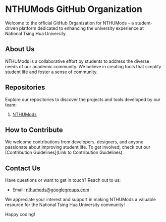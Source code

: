 # NTHUMods GitHub Organization

Welcome to the official GitHub Organization for NTHUMods – a student-driven platform dedicated to enhancing the university experience at National Tsing Hua University.

## About Us

NTHUMods is a collaborative effort by students to address the diverse needs of our academic community. We believe in creating tools that simplify student life and foster a sense of community.

## Repositories

Explore our repositories to discover the projects and tools developed by our team:

1. [NTHUMods](https://nthumods.com)

## How to Contribute

We welcome contributions from developers, designers, and anyone passionate about improving student life. To get involved, check out our [Contribution Guidelines](Link to Contribution Guidelines).

## Contact Us

Have questions or want to get in touch? Reach out to us:

- Email: [nthumods@googlegroups.com](mailto:nthumods@googlegroups.com)

We appreciate your interest and support in making NTHUMods a valuable resource for the National Tsing Hua University community!

Happy coding!
